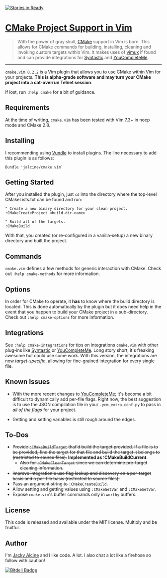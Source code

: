 [![Stories in Ready](https://badge.waffle.io/jalcine/cmake.vim.png?label=ready)](https://waffle.io/jalcine/cmake.vim)
# [CMake Project Support in Vim][site]

> With the power of gray skull, [CMake][] support in Vim is born. This allows for
> CMake commands for building, installing, cleaning and invoking custom
> targets within Vim. It makes uses of [vimux][] if found and can provide
> integrations for [Syntastic][] and [YouCompleteMe][ycm].

---

[`cmake.vim 0.2.2`][release] is a Vim plugin that allows you to use [CMake][cmake]
within Vim for your projects. **This is alpha-grade software and may turn your CMake
project into a cat-overrun Telnet session**.

If lost, run `:help cmake` for a bit of guidance.

## Requirements
At the time of writing, `cmake.vim` has been tested with Vim 7.3+ in nocp mode 
and CMake 2.8.

## Installing
I recommending using [Vundle][vundle] to install plugins. The line necessary 
to add this plugin is as follows:

```viml
Bundle 'jalcine/cmake.vim`
```

## Getting Started

After you installed the plugin, just `cd` into the directory where the
top-level CMakeLists.txt can be found and run:

```viml
" Create a new binary directory for your clean project.
:CMakeCreateProject <build-dir-name>

" Build all of the targets.
:CMakeBuild
```

With that, you created (or re-configured in a vanilla-setup) a new binary
directory and built the project.

## Commands
`cmake.vim` defines a few methods for generic interaction with CMake. Check
out `:help cmake-methods` for more information.

## Options
In order for CMake to operate, it **has** to know where the build directory is 
located. This is done automatically by the plugin but it does need help in the 
event that you happen to build your CMake project in a sub-directory. Check
out `:help cmake-options` for more information.

## Integrations

See `:help cmake-integrations` for tips on integrations `cmake.vim` with
other plug-ins like [Syntastic][] or [YouCompleteMe][ycm]. Long story short, it's
freaking awesome but could use some work. With this version, the integrations are now
*target-specific*, allowing for fine-grained integration for every single
file.

## Known Issues

  * With the more recent changes to [YouCompleteMe][ycm]; it's become a bit
    difficult to dynamically add per-file flags. Right now, the best
    suggestion is to use the JSON compilation file in your `.ycm_extra_conf.py`
    to pass in *all of the flags* for your project.

  * Getting and setting variables is still rough around the edges.

## To-Dos

  * ~~Provide `:CMakeBuildTarget` that'd build the target provided. If a file is 
    to be provided, find the target for that file and build the target it
    belongs to (restricted to source files).~~
    **Implemented as :CMakeBuildCurrent**.
    * ~~Also for `:CMakeCleanTarget` since we can determine pre-target cleaning
      information.~~
  * ~~Improve integration's use flag lookup and discovery on a per-target basis
    and a per-file basis (restricted to source files).~~
  * ~~Pass an argument string to `:CMakeCreateBuild`.~~
  * Allow setting and getting values using `:CMakeGetVar` and `:CMakeSetVar`.
  * Expose `cmake.vim`'s buffer commands only in `worthy` buffers.

## License
This code is released and available under the MIT license. Multiply and be 
fruitful.

## Author
I'm [Jacky Alcine][jalcine] and I like code. A lot. I also chat a lot like a 
firehose so follow with caution!

[![Bitdeli Badge](https://d2weczhvl823v0.cloudfront.net/jalcine/cmake.vim/trend.png)](https://bitdeli.com/free "Bitdeli Badge")

[vundle]: https://github.com/gmarik/Vundle.vim
[cmake]: http://cmake.org
[syntastic]: https://github.com/scrooloose/syntastic
[ycm]: https://github.com/Valloric/YouCompleteMe/ 
[jalcine]: http://jalcine.me
[vimux]: https://github.com/benmills/vimux
[site]: http://jalcine.github.io/cmake.vim
[release]: https://github.com/jalcine/cmake.vim/tree/v0.2.2
